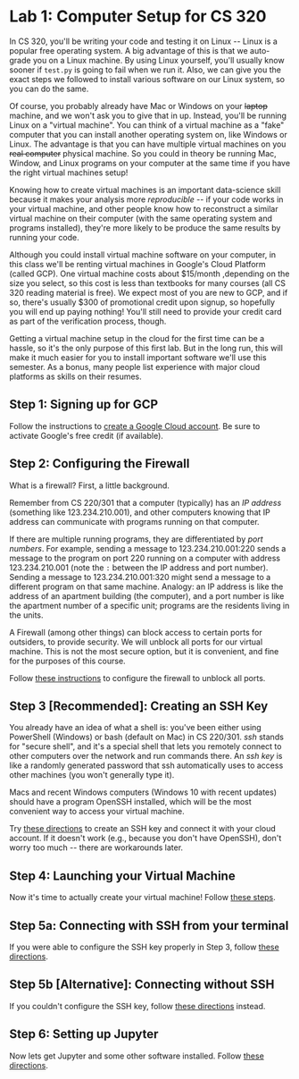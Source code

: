 # Lab 1: Computer Setup for CS 320

In CS 320, you'll be writing your code and testing it on Linux --
Linux is a popular free operating system.  A big advantage of this is
that we auto-grade you on a Linux machine.  By using Linux yourself,
you'll usually know sooner if `test.py` is going to fail when we run
it.  Also, we can give you the exact steps we followed to install
various software on our Linux system, so you can do the same.

Of course, you probably already have Mac or Windows on your ~~laptop~~
machine, and we won't ask you to give that in up.  Instead, you'll be
running Linux on a "virtual machine".  You can think of a virtual
machine as a "fake" computer that you can install another operating
system on, like Windows or Linux.  The advantage is that you can have
multiple virtual machines on you ~~real computer~~ physical machine.
So you could in theory be running Mac, Window, and Linux programs on
your computer at the same time if you have the right virtual machines
setup!

Knowing how to create virtual machines is an important data-science
skill because it makes your analysis more *reproducible* -- if your
code works in your virtual machine, and other people know how to
reconstruct a similar virtual machine on their computer (with the same
operating system and programs installed), they're more likely to be
produce the same results by running your code.

Although you could install virtual machine software on your computer,
in this class we'll be renting virtual machines in Google's Cloud
Platform (called GCP).  One virtual machine costs about $15/month
,depending on the size you select, so this cost is less than textbooks
for many courses (all CS 320 reading material is free).  We expect
most of you are new to GCP, and if so, there's usually $300 of
promotional credit upon signup, so hopefully you will end up paying
nothing!  You'll still need to provide your credit card as part of the
verification process, though.

Getting a virtual machine setup in the cloud for the first time can be
a hassle, so it's the only purpose of this first lab.  But in the long
run, this will make it much easier for you to install important
software we'll use this semester.  As a bonus, many people list
experience with major cloud platforms as skills on their resumes.

## Step 1: Signing up for GCP

Follow the instructions to [create a Google Cloud account](gcp.md).
Be sure to activate Google's free credit (if available).

## Step 2: Configuring the Firewall

What is a firewall?  First, a little background.

Remember from CS 220/301 that a computer (typically) has an *IP address*
(something like 123.234.210.001), and other computers knowing that IP
address can communicate with programs running on that computer.

If there are multiple running programs, they are differentiated by
*port numbers*.  For example, sending a message to 123.234.210.001:220
sends a message to the program on port 220 running on a computer with
address 123.234.210.001 (note the `:` between the IP address and port
number).  Sending a message to 123.234.210.001:320 might send a
message to a different program on that same machine.  Analogy: an IP
address is like the address of an apartment building (the computer),
and a port number is like the apartment number of a specific unit;
programs are the residents living in the units.

A Firewall (among other things) can block access to certain ports for
outsiders, to provide security.  We will unblock all ports for our
virtual machine.  This is not the most secure option, but it is
convenient, and fine for the purposes of this course.

Follow [these instructions](firewall.md) to configure the firewall to unblock all
ports.

## Step 3 [Recommended]: Creating an SSH Key

You already have an idea of what a shell is: you've been either using
PowerShell (Windows) or bash (default on Mac) in CS 220/301.  *ssh*
stands for "secure shell", and it's a special shell that lets you
remotely connect to other computers over the network and run commands
there.  An *ssh key* is like a randomly generated password that ssh
automatically uses to access other machines (you won't generally type
it).

Macs and recent Windows computers (Windows 10 with recent updates)
should have a program OpenSSH installed, which will be the most
convenient way to access your virtual machine.

Try [these directions](ssh.md) to create an SSH key and connect it
with your cloud account.  If it doesn't work (e.g., because you don't
have OpenSSH), don't worry too much -- there are workarounds later.

## Step 4: Launching your Virtual Machine

Now it's time to actually create your virtual machine!  Follow [these steps](launch.md).

## Step 5a: Connecting with SSH from your terminal

If you were able to configure the SSH key properly in Step 3, follow
[these directions](connect.md).

## Step 5b [Alternative]: Connecting without SSH

If you couldn't configure the SSH key, follow [these
directions](connect-alt.md) instead.

## Step 6: Setting up Jupyter

Now lets get Jupyter and some other software installed.  Follow [these
directions](jupyter.md).


